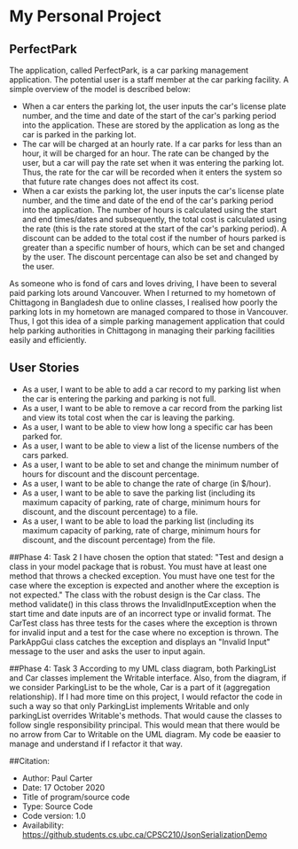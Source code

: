# My Personal Project

## PerfectPark

The application, called PerfectPark, is a car parking management application. 
The potential user is a staff member at the car parking facility. A simple overview of the model is described below:
- When a car enters the parking lot, the user inputs the car's license plate number, and
the time and date of the start of the car's parking period into the application. 
These are stored by the application as long as the car is parked in the parking lot.
- The car will be charged at an hourly rate. If a car parks for less than an hour,
it will be charged for an hour.
The rate can be changed by the user, 
but a car will pay the rate set when it was entering the parking lot. 
Thus, the rate for the car will be recorded when it enters the system 
so that future rate changes does not affect its cost.
- When a car exists the parking lot, the user inputs the car's license plate number, and 
the time and date of the end of the car's parking period into the application.
The number of hours is calculated using the start and end times/dates and subsequently, 
the total cost is calculated using the rate (this is the rate stored at the start of the car's parking period).
A discount can be added to the total cost if the number of hours parked 
is greater than a specific number of hours, which can be set and changed by the user. 
The discount percentage can also be set and changed by the user.  

As someone who is fond of cars and loves driving, I have been to several paid parking lots around Vancouver. 
When I returned to my hometown of Chittagong in Bangladesh due to online classes, 
I realised how poorly the parking lots in my hometown are managed compared to those in Vancouver. 
Thus, I got this idea of a simple parking management application that could help parking 
authorities in Chittagong in managing their parking facilities easily and efficiently.

## User Stories

- As a user, I want to be able to add a car record to my parking list when the car is entering the parking 
and parking is not full.
- As a user, I want to be able to remove a car record from the parking list 
and view its total cost when the car is leaving the parking.
- As a user, I want to be able to view how long a specific car has been parked for.
- As a user, I want to be able to view a list of the license numbers of the cars parked. 
- As a user, I want to be able to set and change the minimum number of hours for discount and the discount percentage.
- As a user, I want to be able to change the rate of charge (in $/hour).
- As a user, I want to be able to save the parking list (including its maximum capacity of parking, rate of charge, minimum
hours for discount, and the discount percentage) to a file. 
- As a user, I want to be able to load the parking list (including its maximum capacity of parking, rate of charge, minimum 
hours for discount, and the discount percentage) from the file. 

##Phase 4: Task 2
I have chosen the option that stated:
"Test and design a class in your model package that is robust.  You must have at least one method that throws a checked 
exception.  You must have one test for the case where the exception is expected and another where the exception 
is not expected."
The class with the robust design is the Car class. The method validate() in this class throws the InvalidInputException
when the start time and date inputs are of an incorrect type or invalid format. The CarTest class has three tests for 
the cases where the exception is thrown for invalid input and a test for the case where no exception is thrown. The 
ParkAppGui class catches the exception and displays an "Invalid Input" message to the user and asks the user to input 
again.

##Phase 4: Task 3
According to my UML class diagram, both ParkingList and Car classes implement the Writable interface. Also, from the 
diagram, if we consider ParkingList to be the whole, Car is a part of it (aggregation relationship). If I had more time 
on this project, I would refactor the code in such a way so that only ParkingList implements Writable and only 
parkingList overrides Writable's methods. That would cause the classes to follow single responsibility principal. 
This would mean that there would be no arrow from Car to Writable on the UML diagram. My code be eaasier to manage and 
understand if I refactor it that way.

##Citation:
- Author: Paul Carter 
- Date: 17 October 2020
- Title of program/source code
- Type: Source Code
- Code version: 1.0
- Availability: https://github.students.cs.ubc.ca/CPSC210/JsonSerializationDemo 
